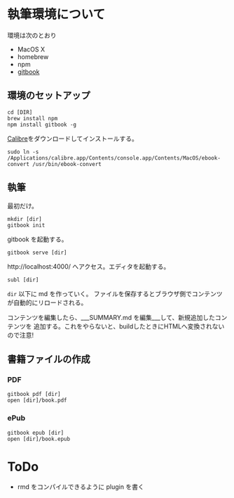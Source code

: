 # 執筆環境について
環境は次のとおり

* MacOS X
* homebrew
* npm
* [gitbook](https://github.com/GitbookIO/gitbook)

## 環境のセットアップ
```
cd [DIR]
brew install npm
npm install gitbook -g
```

[Calibre](http://calibre-ebook.com/)をダウンロードしてインストールする。
```
sudo ln -s /Applications/calibre.app/Contents/console.app/Contents/MacOS/ebook-convert /usr/bin/ebook-convert
```

## 執筆
最初だけ。
```
mkdir [dir]
gitbook init
```

gitbook を起動する。
```
gitbook serve [dir]
```

http://localhost:4000/ へアクセス。エディタを起動する。

```
subl [dir]
```
```dir``` 以下に md を作っていく。
ファイルを保存するとブラウザ側でコンテンツが自動的にリロードされる。

コンテンツを編集したら、___SUMMARY.md を編集___して、新規追加したコンテンツを
追加する。これをやらないと、buildしたときにHTMLへ変換されないので注意!

## 書籍ファイルの作成
### PDF
```
gitbook pdf [dir]
open [dir]/book.pdf
```
### ePub
```
gitbook epub [dir]
open [dir]/book.epub
```

# ToDo
- rmd をコンパイルできるように plugin を書く